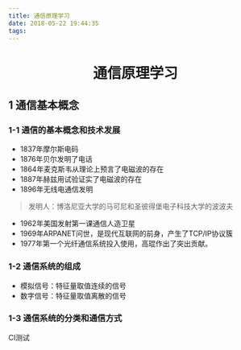 ```yaml
---
title: 通信原理学习
date: 2018-05-22 19:44:35
tags:
---
```

# <center>通信原理学习</center>
## 1 通信基本概念
### 1-1 通信的基本概念和技术发展
* 1837年摩尔斯电码
* 1876年贝尔发明了电话
* 1864年麦克斯韦从理论上预言了电磁波的存在
* 1887年赫兹用试验证实了电磁波的存在
* 1896年无线电通信发明
>发明人：博洛尼亚大学的马可尼和圣彼得堡电子科技大学的波波夫
* 1962年美国发射第一课通信人造卫星
* 1969年ARPANET问世，是现代互联网的前身，产生了TCP/IP协议簇
* 1977年第一个光纤通信系统投入使用，高琨作出了突出贡献。
### 1-2 通信系统的组成
* 模拟信号：特征量取值连续的信号
* 数字信号：特征量取值离散的信号
### 1-3 通信系统的分类和通信方式

CI测试



